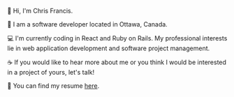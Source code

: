 👋 Hi, I'm Chris Francis.

🍁 I am a software developer located in Ottawa, Canada.

💻 I'm currently coding in React and Ruby on Rails. My professional interests lie in web application development and software project management.

☕ If you would like to hear more about me or you think I would be interested in a project of yours, let's talk!

📄 You can find my resume [here](https://chrisfrancis.dev/resume).

<!--
**7chris71000/7chris71000** is a ✨ _special_ ✨ repository because its `README.md` (this file) appears on your GitHub profile.

Here are some ideas to get you started:

- 🔭 I’m currently working on ...
- 🌱 I’m currently learning ...
- 👯 I’m looking to collaborate on ...
- 🤔 I’m looking for help with ...
- 💬 Ask me about ...
- 📫 How to reach me: ...
- 😄 Pronouns: ...
- ⚡ Fun fact: ...
-->


